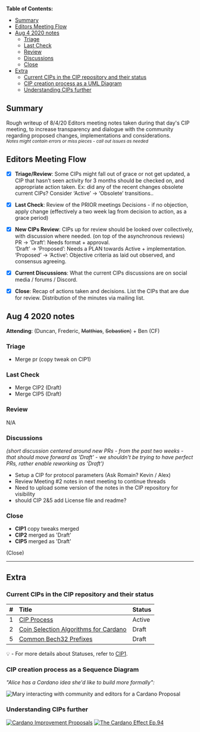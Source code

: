 **Table of Contents:** 

- [Summary](#summary)
- [Editors Meeting Flow](#editors-meeting-flow)
- [Aug 4 2020 notes](#august-4-2020-notes)
  * [Triage](#triage)
  * [Last Check](#last-check)
  * [Review](#review)
  * [Discussions](#discussions)
  * [Close](#close)
- [Extra](#extra)
  * [Current CIPs in the CIP repository and their status](#current-cips-in-the-cip-repository-and-their-status)
  * [CIP creation process as a UML Diagram](#cip-creation-process-as-a-uml-diagram)
  * [Understanding CIPs further](#understanding-cips-further)
## Summary

Rough writeup of 8/4/20 Editors meeting notes taken during that day's CIP meeting, to increase transparency and dialogue with the community regarding proposed changes, implementations and considerations.  
<sub>_Notes might contain errors or miss pieces - call out issues as needed_
</sub>


## Editors Meeting Flow
- [x] **Triage/Review**: Some CIPs might fall out of grace or not get updated, a CIP that hasn’t seen activity for 3 months should be checked on, and appropriate action taken. Ex: did any of the recent changes obsolete current CIPs? Consider ‘Active’ -> ‘Obsolete’ transitions..
- [x] **Last Check**: Review of the PRIOR meetings Decisions  - if no objection, apply change (effectively a two week lag from decision to action, as a grace period)
- [x] **New CIPs Review**: CIPs up for review should be looked over collectively, with discussion where needed. (on top of the asynchronous reviews)  
PR -> ‘Draft’: Needs format + approval.  
‘Draft’ -> ‘Proposed’: Needs a PLAN towards Active + implementation.  
‘Proposed’ -> ‘Active’:  Objective criteria as laid out observed, and consensus agreeing.   
- [x] **Current Discussions**: What the current CIPs discussions are on social media / forums / Discord.
- [x] **Close**: Recap of actions taken and decisions. List the CIPs that are due for review.  Distribution of the minutes via mailing list.



## Aug 4 2020 notes


**Attending**: (Duncan, Frederic, ~~Matthias~~, ~~Sebastien~~) + Ben (CF)



### Triage
- Merge pr (copy tweak on CIP1)   

### Last Check
- Merge CIP2 (Draft)   
- Merge CIP5 (Draft)   

### Review  
N/A  
### Discussions
*(short discussion centered around new PRs - from the past two weeks - that should move forward as 'Draft' - we shouldn't be trying to have perfect PRs, rather enable reworking as 'Draft')* 
- Setup a CIP for protocol parameters (Ask Romain? Kevin / Alex) 
- Review Meeting #2 notes in next meeting to continue threads
- Need to upload some version of the notes in the CIP repository for visibility
- should CIP 2&5 add License file and readme? 

### Close
- **CIP1** copy tweaks merged
- **CIP2** merged as 'Draft'
- **CIP5** merged as 'Draft'

(Close) 


---
## Extra

### Current CIPs in the CIP repository and their status 


|#              |Title            | Status               |
| ----------------- |:----------------|:-------------------- |
| 1                 | [CIP Process](https://github.com/cardano-foundation/CIPs/tree/master/CIP1)     | Active   |
| 2                 | [Coin Selection Algorithms for Cardano](https://github.com/cardano-foundation/CIPs/tree/master/CIP2) | Draft   |
| 5                 | [Common Bech32 Prefixes](https://github.com/cardano-foundation/CIPs/tree/master/CIP5)                | Draft   |


:bulb: -  For more details about Statuses, refer to [CIP1](https://github.com/cardano-foundation/CIPs/tree/master/CIP1).


### CIP creation process as a Sequence Diagram

_"Alice has a Cardano idea she'd like to build more formally":_


![Mary interacting with community and editors for a Cardano Proposal](./sequence_diagram.png?raw=true "sequence_diagram.png")

### Understanding CIPs further


[![Cardano Improvement Proposals](https://img.youtube.com/vi/q7U10EfqXJw/0.jpg)](https://www.youtube.com/watch?v=q7U10EfqXJw)
[![The Cardano Effect Ep.94](https://img.youtube.com/vi/dnw7k7VKVyo/0.jpg)](https://www.youtube.com/watch?v=dnw7k7VKVyo)
